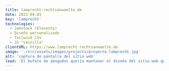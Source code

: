 ```yaml
---
title: lamprecht-rechtsanwaelte.de
date: 2022-04-01
key: 'lamprecht'
technologies:
  - Jamstack (Eleventy)
  - Diseño personalizado
  - Tailwind CSS
  - JS "vainilla"
clientURL: https://www.lamprecht-rechtsanwaelte.de
image: './src/assets/images/projects/proyecto-lamprecht.jpg'
alt: 'captura de pantalla del sitio web'
lead: 'El bufete de abogados quería mantener el diseño del sitio web que había programado para ellos allá por 2015 con el CMS Wordpress, pero implementado con Jamstack. El antiguo diseño sólo se pulió y mejoró en detalles, de manera que los visitantes del sitio apenas notaron la diferencia, salvo en la mejor experiencia de usuario. Todas las rutas se mantuvieron o se redirigieron correctamente para no perjudicar el posicionamiento en Google. El sitio web es ahora rapidísimo y sigue teniendo mucho éxito.'
---
```

